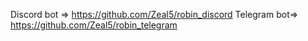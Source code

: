 Discord bot => https://github.com/Zeal5/robin_discord
Telegram bot=> https://github.com/Zeal5/robin_telegram
